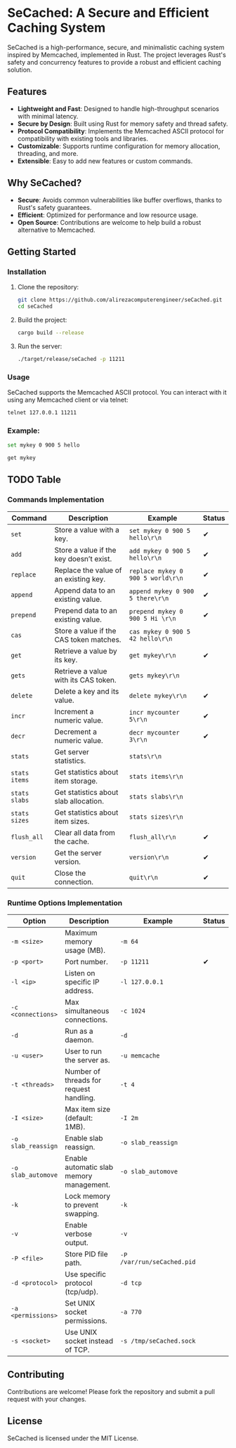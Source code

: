 # SeCached: A Secure and Efficient Caching System

SeCached is a high-performance, secure, and minimalistic caching system inspired by Memcached, implemented in Rust. The project leverages Rust's safety and concurrency features to provide a robust and efficient caching solution.

## Features
- **Lightweight and Fast**: Designed to handle high-throughput scenarios with minimal latency.
- **Secure by Design**: Built using Rust for memory safety and thread safety.
- **Protocol Compatibility**: Implements the Memcached ASCII protocol for compatibility with existing tools and libraries.
- **Customizable**: Supports runtime configuration for memory allocation, threading, and more.
- **Extensible**: Easy to add new features or custom commands.

## Why SeCached?
- **Secure**: Avoids common vulnerabilities like buffer overflows, thanks to Rust's safety guarantees.
- **Efficient**: Optimized for performance and low resource usage.
- **Open Source**: Contributions are welcome to help build a robust alternative to Memcached.

## Getting Started
### Installation
1. Clone the repository:
   ```bash
   git clone https://github.com/alirezacomputerengineer/seCached.git
   cd seCached
   ```
2. Build the project:
   ```bash
   cargo build --release
   ```
3. Run the server:
   ```bash
   ./target/release/seCached -p 11211
   ```

### Usage
SeCached supports the Memcached ASCII protocol. You can interact with it using any Memcached client or via telnet:
```bash
telnet 127.0.0.1 11211
```
### Example:
```bash
set mykey 0 900 5 hello

get mykey
```

## TODO Table
### Commands Implementation
| **Command**       | **Description**                               | **Example**                          | **Status** |
|--------------------|-----------------------------------------------|---------------------------------------|------------|
| `set`             | Store a value with a key.                    | `set mykey 0 900 5 hello\r\n`   |     ✔      |
| `add`             | Store a value if the key doesn’t exist.     | `add mykey 0 900 5 hello\r\n`   |     ✔      |
| `replace`         | Replace the value of an existing key.        | `replace mykey 0 900 5 world\r\n` |     ✔      |
| `append`          | Append data to an existing value.            | `append mykey 0 900 5 there\r\n` |     ✔      |
| `prepend`         | Prepend data to an existing value.           | `prepend mykey 0 900 5 Hi \r\n` |     ✔      |
| `cas`             | Store a value if the CAS token matches.      | `cas mykey 0 900 5 42 hello\r\n` |            |
| `get`             | Retrieve a value by its key.                 | `get mykey\r\n`                    |     ✔      |
| `gets`            | Retrieve a value with its CAS token.         | `gets mykey\r\n`                   |            |
| `delete`          | Delete a key and its value.                  | `delete mykey\r\n`                 |     ✔      |
| `incr`            | Increment a numeric value.                   | `incr mycounter 5\r\n`             |     ✔      |
| `decr`            | Decrement a numeric value.                   | `decr mycounter 3\r\n`             |     ✔      |
| `stats`           | Get server statistics.                       | `stats\r\n`                        |            |
| `stats items`     | Get statistics about item storage.           | `stats items\r\n`                  |            |
| `stats slabs`     | Get statistics about slab allocation.        | `stats slabs\r\n`                  |            |
| `stats sizes`     | Get statistics about item sizes.             | `stats sizes\r\n`                  |            |
| `flush_all`       | Clear all data from the cache.               | `flush_all\r\n`                    |     ✔      |
| `version`         | Get the server version.                      | `version\r\n`                      |     ✔      |
| `quit`            | Close the connection.                        | `quit\r\n`                         |     ✔      |

### Runtime Options Implementation
| **Option**         | **Description**                              | **Example**                  | **Status** |
|--------------------|----------------------------------------------|------------------------------|------------|
| `-m <size>`       | Maximum memory usage (MB).                  | `-m 64`                     |            |
| `-p <port>`       | Port number.                                | `-p 11211`                  |      ✔     |
| `-l <ip>`         | Listen on specific IP address.              | `-l 127.0.0.1`              |            |
| `-c <connections>`| Max simultaneous connections.               | `-c 1024`                   |            |
| `-d`              | Run as a daemon.                            | `-d`                        |            |
| `-u <user>`       | User to run the server as.                  | `-u memcache`               |            |
| `-t <threads>`    | Number of threads for request handling.      | `-t 4`                      |            |
| `-I <size>`       | Max item size (default: 1MB).               | `-I 2m`                     |            |
| `-o slab_reassign`| Enable slab reassign.                        | `-o slab_reassign`          |            |
| `-o slab_automove`| Enable automatic slab memory management.     | `-o slab_automove`          |            |
| `-k`              | Lock memory to prevent swapping.             | `-k`                        |            |
| `-v`              | Enable verbose output.                      | `-v`                        |            |
| `-P <file>`       | Store PID file path.                        | `-P /var/run/seCached.pid`  |            |
| `-d <protocol>`   | Use specific protocol (tcp/udp).            | `-d tcp`                    |            |
| `-a <permissions>`| Set UNIX socket permissions.                | `-a 770`                    |            |
| `-s <socket>`     | Use UNIX socket instead of TCP.             | `-s /tmp/seCached.sock`     |            |

## Contributing
Contributions are welcome! Please fork the repository and submit a pull request with your changes.

## License
SeCached is licensed under the MIT License.

